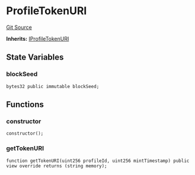 # ProfileTokenURI
[Git Source](https://github.com/digiv3rse/core-contracts/blob/5454b58664fab805b6888a68ff40915d251f32f3/contracts/misc/token-uris/ProfileTokenURI.sol)

**Inherits:**
[IProfileTokenURI](/contracts/interfaces/IProfileTokenURI.sol/interface.IProfileTokenURI.md)


## State Variables
### blockSeed

```solidity
bytes32 public immutable blockSeed;
```


## Functions
### constructor


```solidity
constructor();
```

### getTokenURI


```solidity
function getTokenURI(uint256 profileId, uint256 mintTimestamp) public view override returns (string memory);
```

